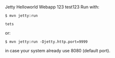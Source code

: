 Jetty Helloworld Webapp 123
test123
Run with:

    $ mvn jetty:run
    
    tets

or:

    $ mvn jetty:run -Djetty.http.port=9999
    
in case your system already use 8080 (default port).
